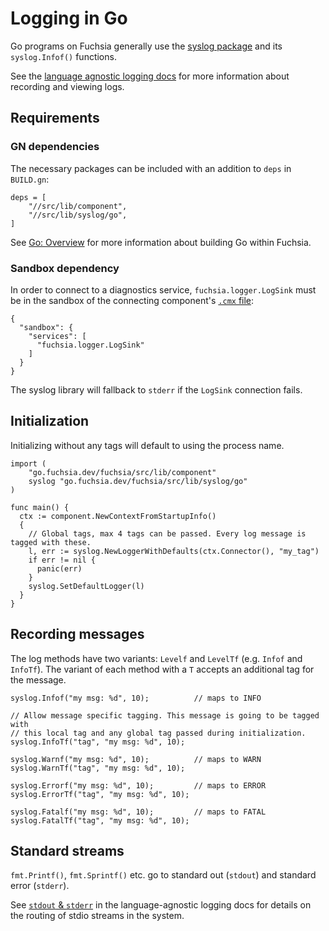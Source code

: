 # Logging in Go

Go programs on Fuchsia generally use the [syslog package] and its `syslog.Infof()` functions.

See the [language agnostic logging docs](/docs/development/logs/concepts.md) for more information
about recording and viewing logs.

## Requirements

### GN dependencies

The necessary packages can be included with an addition to `deps` in `BUILD.gn`:

```
deps = [
    "//src/lib/component",
    "//src/lib/syslog/go",
]
```

See [Go: Overview][go-dev] for more information about building Go within Fuchsia.

### Sandbox dependency

In order to connect to a diagnostics service, `fuchsia.logger.LogSink` must be in the sandbox
of the connecting component's [`.cmx` file]:

```
{
  "sandbox": {
    "services": [
      "fuchsia.logger.LogSink"
    ]
  }
}
```

The syslog library will fallback to `stderr` if the `LogSink` connection fails.

## Initialization

Initializing without any tags will default to using the process name.

```golang
import (
    "go.fuchsia.dev/fuchsia/src/lib/component"
    syslog "go.fuchsia.dev/fuchsia/src/lib/syslog/go"
)

func main() {
  ctx := component.NewContextFromStartupInfo()
  {
    // Global tags, max 4 tags can be passed. Every log message is tagged with these.
    l, err := syslog.NewLoggerWithDefaults(ctx.Connector(), "my_tag")
    if err != nil {
      panic(err)
    }
    syslog.SetDefaultLogger(l)
  }
}
```

## Recording messages

The log methods have two variants: `Levelf` and `LevelTf` (e.g. `Infof` and `InfoTf`). The variant
of each method with a `T` accepts an additional tag for the message.

```golang
syslog.Infof("my msg: %d", 10);          // maps to INFO

// Allow message specific tagging. This message is going to be tagged with
// this local tag and any global tag passed during initialization.
syslog.InfoTf("tag", "my msg: %d", 10);

syslog.Warnf("my msg: %d", 10);          // maps to WARN
syslog.WarnTf("tag", "my msg: %d", 10);

syslog.Errorf("my msg: %d", 10);         // maps to ERROR
syslog.ErrorTf("tag", "my msg: %d", 10);

syslog.Fatalf("my msg: %d", 10);         // maps to FATAL
syslog.FatalTf("tag", "my msg: %d", 10);
```

## Standard streams

`fmt.Printf()`, `fmt.Sprintf()` etc. go to standard out (`stdout`) and standard error (`stderr`).

See [`stdout` & `stderr`] in the language-agnostic logging docs for details on the routing of stdio
streams in the system.

[syslog package]: /src/lib/syslog/go
[`.cmx` file]: /docs/concepts/components/v1/component_manifests.md
[go-dev]: /docs/development/languages/go/README.md
[`stdout` & `stderr`]: /docs/development/logs/recording.md#stdout-stderr

